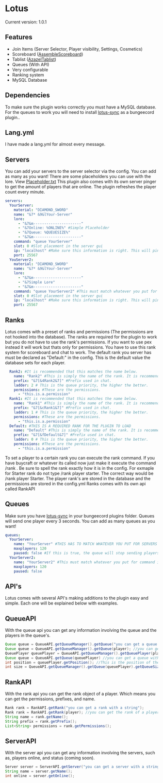 # Lotus
Current version: 1.0.1
## Features
- Join Items (Server Selector, Player visibility, Settings, Cosmetics)
- Scoreboard ([AssembleScoreboard](https://github.com/ThatKawaiiSam/Assemble))
- Tablist ([AzazelTablist](https://github.com/bizarre/Azazel))
- Queues (With API)
- Very configurable
- Ranking system
- MySQL Database

## Dependencies
To make sure the plugin works correctly you must have a MySQL database. For the queues to work you will need to install [lotus-sync](https://github.com/HackusatePvP/Lotus-sync/releases) as a bungeecord plugin..

## Lang.yml
I have made a lang.yml for almost every message.

## Servers
You can add your servers to the server selector via the config. You can add as many as you want! There are some placeholders you can use with the lore. View [Placeholder.txt](LINK) This plugin also comes with its own server pinger to get the amount of players that are online. The plugin refreshes the player count every minute.
```yaml
servers:
  YourServer:
    material: "DIAMOND_SWORD"
    name: "&7* &9&lYour-Server"
    lore:
      - "&7&m----------------------"
      - "&7Online: %ONLINE%" #Simple Placeholder
      - "&7Queue: %QUEUESIZE%"
      - "&7&m----------------------"
    command: "queue YourServer"
    slot: 0 #Slot placement in the server gui
    ip: "localhost" #Make sure this information is right. This will ping the server and get the player count
    port: 25567
  YouServer2:
    material: "DIAMOND_SWORD"
    name: "&7* &9&lYour-Server"
    lore:
      - "&7&m----------------------"
      - "&7Simple Lore"
      - "&7&m----------------------"
    command: "queue YourServer2" #This must match whatever you put for queue name
    slot: 0 #Slot placement in the server gui
    ip: "localhost" #Make sure this information is right. This will ping the server and get then player count
    port: 25567
```

## Ranks
Lotus comes with a preset of ranks and permissions (The permissions are not hooked into the database). The ranks are required for the plugin to work but you do not have to use the rank's permissions. If you want to use pex instead it will work but thats only for permissions. You have to use this rank system for scoreboard and chat to work. The default rank you server has must be declared as "Default:" in the config. This is the default value the database sets for each player.
```yaml
  Rank2: #It is recommended that this matches the name below.
    name: "Rank2" #This is simply the name of the rank. It is recommended that this matches the name above.
    prefix: "&7[&4Rank2&7]" #Prefix used in chat.
    ladder: 2 # This is the queue priority, the higher the better.
    permissions: #These are the permissions.
      - "this.is.a.permission"
  Rank1: #It is recommended that this matches the name below.
    name: "Rank1" #This is simply the name of the rank. It is recommended that this matches the name above.
    prefix: "&7[&cRank1&7]" #Prefix used in chat.
    ladder: 1 # This is the queue priority, the higher the better.
    permissions: #These are the permissions.
      - "this.is.a.permission"
  Default: #THIS IS A REQUIRED RANK FOR THE PLUGIN TO LOAD
    name: "Default" #This is simply the name of the rank. It is recommended that this matches the name above.
    prefix: "&7[&fDefault&7]" #Prefix used in chat.
    ladder: 0 # This is the queue priority, the higher the better.
    permissions: #These are the permissions.
      - "this.is.a.permission"
```
To set a player to a certain rank you can execute the rank command. If you have buycraft or whatever its called now just make it execute the command /rank <player> <rank>. Be sure to spell the rank exactly how it is in the config. For exmaple for Starter rank do not type /rank player starter. The correct way would be /rank player Starter. The player rank's are stored in the database and the permissions are stored in the config.yml
Ranks comes with its own api called RankAPI

## Queues
Make sure you have [lotus-sync](https://github.com/HackusatePvP/Lotus-sync/releases) in your bungeecord plugins folder. Queues will send one player every 3 seconds. You can add as many queues as you want!
```yaml
queues:
  YourServer:
    name: "YourServer" #THIS HAS TO MATCH WHATEVER YOU PUT FOR SERVERS OR SERVER SELECTOR WILL NOT WORK
    maxplayers: 120
    paused: false #If this is true, the queue will stop sending players to the server and thus it will pause.
  YourServer2:
    name: "YourServer2" #This must match whatever you put for command in the servers section of the config.
    maxplayers: 120
    paused: false
```

## API's 
Lotus comes with several API's making additions to the plugin easy and simple. Each one will be explained below with examples. 

## QueueAPI
With the queue api you can get any information involving the queue and the players in the queue's. 
```java
Queue queue = QueueAPI.getQueueManager().getQueue("you can get a queue with a string");
Queue queue = QueueAPI.getQueueManager().getQueue(player); //you can get a queue with a player
QueuePlayer queuePlayer = QueueAPI.getQueueManager().getQueuePlayer(player); //This is a player object that stores the player's queue information such as position and priority
Queue queue = QueueAPI.getQueue(queuePlayer) //you can get a queue with a queuePlayer
int position = queuePlayer.getPosition(); //This is the position of the queue that the player is in
int size = QueueAPI.getQueueManager().getQueue(queuePlayer).getQueueSize(); //This is the total size of the Queue
```

## RankAPI
With the rank api you can get the rank object of a player. Which means you can get the permissions, prefixes, and name.
```java
Rank rank = RankAPI.getRank("you can get a rank with a string");
Rank rank = RankAPI.getRank(player); //you can get the rank of a player.
String name = rank.getName();
String prefix = rank.getPrefix();
List<String> permissions = rank.getPermissions();
```

## ServerAPI
With the server api you can get any information involving the servers, such as, players online, and status (coming soon).
```java
Server server = ServerAPI.getServer("you can get a server with a string"");
String name = server.getName();
int online = server.getOnline();
```
